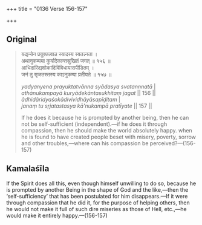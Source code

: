 +++
title = "0136 Verse 156-157"

+++
## Original 
>
> यद्यन्येन प्रयुक्तत्वान्न स्यादस्य स्वतन्न्नता ।  
> अथानुकम्पया कुर्यादेकान्तसुखितं जगत् ॥ १५६ ॥  
> आधिदारिद्यशोकादिविविधायासपीडितम् ।  
> जनं तु सृजतस्तस्य काऽनुकम्पा प्रतीयते ॥ १५७ ॥ 
>
> *yadyanyena prayuktatvānna syādasya svatannnatā* \|  
> *athānukampayā kuryādekāntasukhitaṃ jagat* \|\| 156 \|\|  
> *ādhidāridyaśokādivividhāyāsapīḍitam* \|  
> *janaṃ tu sṛjatastasya kā'nukampā pratīyate* \|\| 157 \|\| 
>
> If he does it because he is prompted by another being, then he can not be self-sufficient (independent).—if he does it through compassion, then he should make the world absolutely happy. when he is found to have created people beset with misery, poverty, sorrow and other troubles,—where can his compassion be perceived?—(156-157)



## Kamalaśīla

If the Spirit does all this, even though himself unwilling to do so, because he is prompted by another Being in the shape of God and the like,—then the ‘self-sufficiency’ that has been postulated for him disappears.—If it were through compassion that he did it, for the purpose of helping others, then he would not make it full of such dire miseries as those of Hell, etc.,—he would make it entirely happy.—(156-157)


